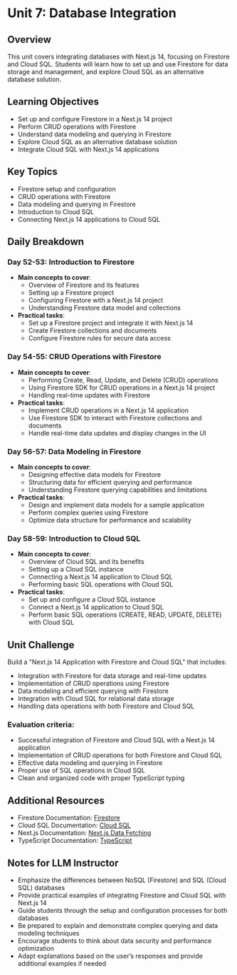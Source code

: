 # Unit 7: Database Integration

## Overview
This unit covers integrating databases with Next.js 14, focusing on Firestore and Cloud SQL. Students will learn how to set up and use Firestore for data storage and management, and explore Cloud SQL as an alternative database solution.

## Learning Objectives
- Set up and configure Firestore in a Next.js 14 project
- Perform CRUD operations with Firestore
- Understand data modeling and querying in Firestore
- Explore Cloud SQL as an alternative database solution
- Integrate Cloud SQL with Next.js 14 applications

## Key Topics
- Firestore setup and configuration
- CRUD operations with Firestore
- Data modeling and querying in Firestore
- Introduction to Cloud SQL
- Connecting Next.js 14 applications to Cloud SQL

## Daily Breakdown

### Day 52-53: Introduction to Firestore
- **Main concepts to cover**:
  - Overview of Firestore and its features
  - Setting up a Firestore project
  - Configuring Firestore with a Next.js 14 project
  - Understanding Firestore data model and collections
- **Practical tasks**:
  - Set up a Firestore project and integrate it with Next.js 14
  - Create Firestore collections and documents
  - Configure Firestore rules for secure data access

### Day 54-55: CRUD Operations with Firestore
- **Main concepts to cover**:
  - Performing Create, Read, Update, and Delete (CRUD) operations
  - Using Firestore SDK for CRUD operations in a Next.js 14 project
  - Handling real-time updates with Firestore
- **Practical tasks**:
  - Implement CRUD operations in a Next.js 14 application
  - Use Firestore SDK to interact with Firestore collections and documents
  - Handle real-time data updates and display changes in the UI

### Day 56-57: Data Modeling in Firestore
- **Main concepts to cover**:
  - Designing effective data models for Firestore
  - Structuring data for efficient querying and performance
  - Understanding Firestore querying capabilities and limitations
- **Practical tasks**:
  - Design and implement data models for a sample application
  - Perform complex queries using Firestore
  - Optimize data structure for performance and scalability

### Day 58-59: Introduction to Cloud SQL
- **Main concepts to cover**:
  - Overview of Cloud SQL and its benefits
  - Setting up a Cloud SQL instance
  - Connecting a Next.js 14 application to Cloud SQL
  - Performing basic SQL operations with Cloud SQL
- **Practical tasks**:
  - Set up and configure a Cloud SQL instance
  - Connect a Next.js 14 application to Cloud SQL
  - Perform basic SQL operations (CREATE, READ, UPDATE, DELETE) with Cloud SQL

## Unit Challenge
Build a "Next.js 14 Application with Firestore and Cloud SQL" that includes:
- Integration with Firestore for data storage and real-time updates
- Implementation of CRUD operations using Firestore
- Data modeling and efficient querying with Firestore
- Integration with Cloud SQL for relational data storage
- Handling data operations with both Firestore and Cloud SQL

### Evaluation criteria:
- Successful integration of Firestore and Cloud SQL with a Next.js 14 application
- Implementation of CRUD operations for both Firestore and Cloud SQL
- Effective data modeling and querying in Firestore
- Proper use of SQL operations in Cloud SQL
- Clean and organized code with proper TypeScript typing

## Additional Resources
- Firestore Documentation: [Firestore](https://firebase.google.com/docs/firestore)
- Cloud SQL Documentation: [Cloud SQL](https://cloud.google.com/sql/docs)
- Next.js Documentation: [Next.js Data Fetching](https://nextjs.org/docs/basic-features/data-fetching)
- TypeScript Documentation: [TypeScript](https://www.typescriptlang.org/docs/)

## Notes for LLM Instructor
- Emphasize the differences between NoSQL (Firestore) and SQL (Cloud SQL) databases
- Provide practical examples of integrating Firestore and Cloud SQL with Next.js 14
- Guide students through the setup and configuration processes for both databases
- Be prepared to explain and demonstrate complex querying and data modeling techniques
- Encourage students to think about data security and performance optimization
- Adapt explanations based on the user’s responses and provide additional examples if needed
